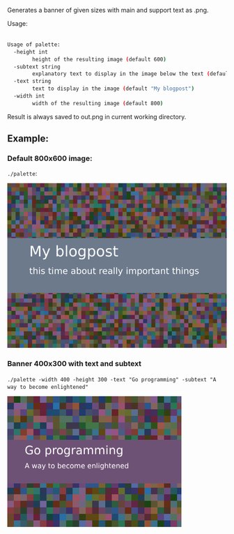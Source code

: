 Generates a banner of given sizes with main and support text as .png. 

Usage:
```bash

Usage of palette:
  -height int
    	height of the resulting image (default 600)
  -subtext string
    	explanatory text to display in the image below the text (default "this time about really important things")
  -text string
    	text to display in the image (default "My blogpost")
  -width int
    	width of the resulting image (default 800)
```

Result is always saved to out.png in current working directory.

## Example:

### Default 800x600 image:
`./palette`:

![default](/img/default.png)

### Banner 400x300 with text and subtext
`./palette -width 400 -height 300 -text "Go programming" -subtext "A way to become enlightened"`

![small quote](/img/small.png)
